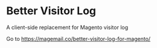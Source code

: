 Better Visitor Log
==================

A client-side replacement for Magento visitor log

Go to https://magemail.co/better-visitor-log-for-magento/